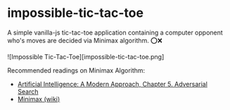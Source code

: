 # impossible-tic-tac-toe
A simple vanilla-js tic-tac-toe application containing a computer opponent who's 
moves are decided via Minimax algorithm. ⭕️❌

![Impossible Tic-Tac-Toe][impossible-tic-tac-toe.png]


Recommended readings on Minimax Algorithm:
- [Artificial Intelligence: A Modern Approach, Chapter 5. Adversarial Search](https://www.amazon.com/Artificial-Intelligence-Modern-Approach-3rd/dp/0136042597) 
- [Minimax (wiki)](https://en.wikipedia.org/wiki/Minimax)